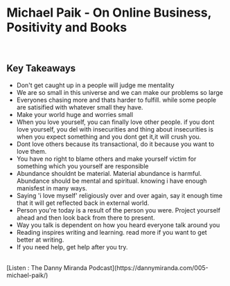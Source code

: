 
# Michael Paik - On Online Business, Positivity and Books
<br>

## Key Takeaways <br>

* Don't get caught up in a people will judge me mentality
* We are so small in this universe and we can make our problems so large
* Everyones chasing more and thats harder to fulfill. while some people are satisified with whatever small they have.
* Make your world huge and worries small
* When you love yourself, you can finally love other people. if you dont love yourself, you del with insecurities and thing about insecurities is when you expect something and you dont get it,it will crush you.
* Dont love others because its transactional, do it because you want to love them.
* You have no right to blame others and make yourself victim for something which you yourself are responsible
* Abundance shouldnt be material. Material abundance is harmful. Abundance should be mental and spiritual. knowing i have enough manisfest in many ways.
* Saying 'i love myself' religiously over and over again, say it enough time that it will get reflected back in external world.
* Person you're today is a result of the person you were. Project yourself ahead and then look back from there to present.
* Way you talk is dependent on how you heard everyone talk around you
* Reading inspires writing and learning. read more if you want to get better at writing. 
* If you need help, get help after you try.

<br>
[Listen : The Danny Miranda Podcast](https://dannymiranda.com/005-michael-paik/)
